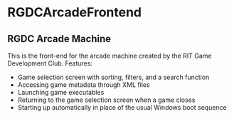 # RGDCArcadeFrontend
RGDC Arcade Machine
---
This is the front-end for the arcade machine created by the RIT Game Development Club. Features:
- Game selection screen with sorting, filters, and a search function
- Accessing game metadata through XML files
- Launching game executables
- Returning to the game selection screen when a game closes
- Starting up automatically in place of the usual Windows boot sequence
